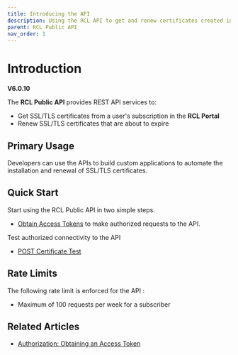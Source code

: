 ```yaml
---
title: Introducing the API
description: Using the RCL API to get and renew certificates created in the RCL portal
parent: RCL Public API
nav_order: 1
---
```


# Introduction
**V6.0.10**

The **RCL Public API** provides REST API services to:

- Get SSL/TLS certificates from a user's subscription in the **RCL Portal**
- Renew SSL/TLS certificates that are about to expire

## Primary Usage

Developers can use the APIs to build custom applications to automate the installation and renewal of SSL/TLS certificates.

## Quick Start

Start using the RCL Public API in two simple steps.

- [Obtain Access Tokens](./authorization) to make authorized requests to the API.

Test authorized connectivity to the API

- [POST Certificate Test](./post-certificate-test.md)

## Rate Limits

The following rate limit is enforced for the API :

- Maximum of 100 requests per week for a subscriber

## Related Articles

- [Authorization: Obtaining an Access Token](./authorization)
